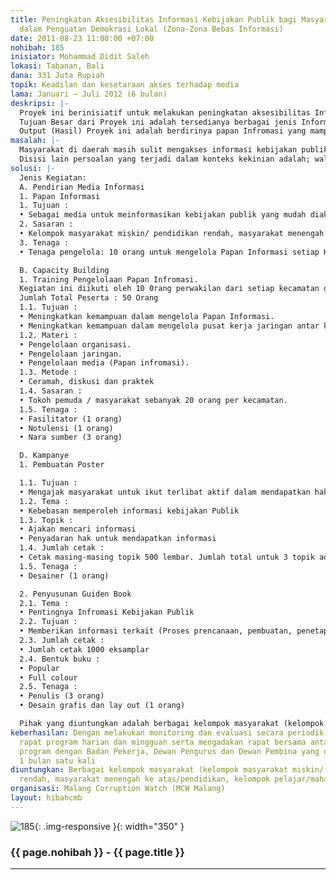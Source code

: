```yaml
---
title: Peningkatan Aksesibilitas Informasi Kebijakan Publik bagi Masyarakat Marginal
  dalam Penguatan Demokrasi Lokal (Zona-Zona Bebas Informasi)
date: 2011-08-23 11:08:00 +07:00
nohibah: 185
inisiator: Mohammad Didit Saleh
lokasi: Tabanan, Bali
dana: 331 Juta Rupiah
topik: Keadilan dan kesetaraan akses terhadap media
lama: Januari – Juli 2012 (6 bulan)
deskripsi: |-
  Proyek ini berinisiatif untuk melakukan peningkatan aksesibilitas Informasi Kebijakan Publik bagi masyarakat marginal. Tujuannya, agar masyarakat marginal dan kelompok tertentu lebih mudah mengakses informasi kebijakan publik. Dengan demikian, masyarakat marginal dan kelompok tersebut mampu mengadvokasi kebijakan-kebijakan pemerintah daerah yang tidak memihak rakyat.
  Tujuan Besar dari Proyek ini adalah tersedianya berbagai jenis Informasi Kebijakan Publik yang bisa diakses oleh masyarakat marginal.
  Output (Hasil) Proyek ini adalah berdirinya papan Infromasi yang mampu menginformasi berbagai jenis informasi kebijakan publik kepada masyarakat, terpenuhinya kebutuhan berbagai kelompok masyarakat akan informasi kebijakan publik, dan adanya jaringan kerja diantara berbagai kelompok masyarakat yang mampu mengadvokasi kebijakan-kebijakan pemerintah yang tidak memihak rakyat.
masalah: |-
  Masyarakat di daerah masih sulit mengakses informasi kebijakan publik walaupun teknologi saat ini sudah berkembang dengan pesat. Hal ini diperkuat dengan adanya data lapangan yang diperoleh oleh Malang Corruption Watch (MCW). Berdasarkan data tersebut, dari keseluruhan permohonan informasi, terkait dengan informasi kebijakan publik yang diajukan oleh MCW, hanya 3 dari 19 lembaga publik saja yang bersedia memberikan informasi.
  Disisi lain persoalan yang terjadi dalam konteks kekinian adalah; walaupun informasi begitu mudah diakses melalui teknologi, akan tetapi masih banyak masyarakat di daerah yang tidak mampu mengakses informasi tersebut. Hal ni disebabkan, akses informasi melalui teknologi masih terpusat di beberapa wilayah dan kelompok tertentu saja
solusi: |-
  Jenis Kegiatan:
  A. Pendirian Media Informasi
  1. Papan Informasi
  1. Tujuan :
  • Sebagai media untuk meinformasikan kebijakan publik yang mudah diakses oleh masyarakat.
  2. Sasaran :
  • Kelompok masyarakat miskin/ pendidikan rendah, masyarakat menengah ke atas/pendidikan, kelompok pelajar/mahasiswa.
  3. Tenaga :
  • Tenaga pengelola: 10 orang untuk mengelola Papan Informasi setiap Kecamatan. Jumlah total ada 50 orang.

  B. Capacity Building
  1. Training Pengelolaan Papan Infromasi.
  Kegiatan ini diikuti oleh 10 0rang perwakilan dari setiap kecamatan di Kota Malang (Kecamtan Klojen, kec. Blimbing, Kec. Lowokwaru, Kec. Sukun dan Kec. Kedung Kandang ). Pasca mengikuti pelatihan ini, peserta akan di kelompokkan menjadi Kelompok Masyarakat Pengelola Papan Informasi (KMPPI).
  Jumlah Total Peserta : 50 Orang
  1.1. Tujuan :
  • Meningkatkan kemampuan dalam mengelola Papan Informasi.
  • Meningkatkan kemampuan dalam mengelola pusat kerja jaringan antar kelompok masyarakat.
  1.2. Materi :
  • Pengelolaan organisasi.
  • Pengelolaan jaringan.
  • Pengelolaan media (Papan infromasi).
  1.3. Metode :
  • Ceramah, diskusi dan praktek
  1.4. Sasaran :
  • Tokoh pemuda / masyarakat sebanyak 20 orang per kecamatan.
  1.5. Tenaga :
  • Fasilitator (1 orang)
  • Notulensi (1 orang)
  • Nara sumber (3 orang)

  D. Kampanye
  1. Pembuatan Poster

  1.1. Tujuan :
  • Mengajak masyarakat untuk ikut terlibat aktif dalam mendapatkan hak akses informasi kebijakan publik.
  1.2. Tema :
  • Kebebasan memperoleh informasi kebijakan Publik
  1.3. Topik :
  • Ajakan mencari informasi
  • Penyadaran hak untuk mendapatkan informasi
  1.4. Jumlah cetak :
  • Cetak masing-masing topik 500 lembar. Jumlah total untuk 3 topik ada 1500 lembar
  1.5. Tenaga :
  • Desainer (1 orang)

  2. Penyusunan Guiden Book
  2.1. Tema :
  • Pentingnya Infromasi Kebijakan Publik
  2.2. Tujuan :
  • Memberikan informasi terkait (Proses prencanaan, pembuatan, penetapan dan pelaksaanaan) kebijakan Publik.
  2.3. Jumlah cetak :
  • Jumlah cetak 1000 eksamplar
  2.4. Bentuk buku :
  • Popular
  • Full colour
  2.5. Tenaga :
  • Penulis (3 orang)
  • Desain grafis dan lay out (1 orang)

  Pihak yang diuntungkan adalah berbagai kelompok masyarakat (kelompok masyarakat miskin/ pendidikan rendah, masyarakat menengah ke atas/pendidikan, kelompok pelajar/mahasiswa)
keberhasilan: Dengan melakukan monitoring dan evaluasi secara periodik melalui mekanisme
  rapat program harian dan mingguan serta mengadakan rapat bersama antara pengelola
  program dengan Badan Pekerja, Dewan Pengurus dan Dewan Pembina yang dilakukan dalam
  1 bulan satu kali
diuntungkan: Berbagai kelompok masyarakat (kelompok masyarakat miskin/ pendidikan
  rendah, masyarakat menengah ke atas/pendidikan, kelompok pelajar/mahasiswa)
organisasi: Malang Corruption Watch (MCW Malang)
layout: hibahcmb
---
```


![185](/static/img/hibahcmb/185.png){: .img-responsive }{: width="350" }

### {{ page.nohibah }} - {{ page.title }}

---

